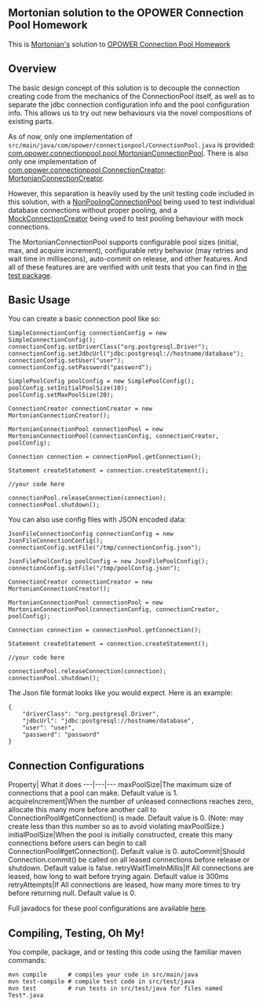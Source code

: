 ## Mortonian solution to the OPOWER Connection Pool Homework

This is [Mortonian's](https://github.com/Mortonian/) solution to [OPOWER Connection Pool Homework](https://github.com/opower/connection_pool_scaffold)

## Overview

The basic design concept of this solution is to decouple the connection creating code from the mechanics of the ConnectionPool itself, as well as to separate the jdbc connection configuration info and the pool configuration info.  This allows us to try out new behaviours via the novel compositions of existing parts.

As of now, only one implementation of `src/main/java/com/opower/connectionpool/ConnectionPool.java` is provided: [com.opower.connectionpool.pool.MortonianConnectionPool](https://github.com/Mortonian/connection_pool_scaffold/blob/master/src/main/java/com/opower/connectionpool/pool/MortonianConnectionPool.java).  There is also only one implementation of [com.opower.connectionpool.ConnectionCreator](https://github.com/Mortonian/connection_pool_scaffold/blob/master/src/main/java/com/opower/connectionpool/ConnectionCreator.java): [MortonianConnectionCreator](https://github.com/Mortonian/connection_pool_scaffold/blob/master/src/main/java/com/opower/connectionpool/connection/MortonianConnectionCreator.java).

However, this separation is heavily used by the unit testing code included in this solution, with a [NonPoolingConnectionPool](https://github.com/Mortonian/connection_pool_scaffold/blob/master/src/test/java/com/opower/connectionpool/NonPoolingConnectionPool.java) being used to test individual database connections without proper pooling, and a [MockConnectionCreator](https://github.com/Mortonian/connection_pool_scaffold/blob/master/src/test/java/com/opower/connectionpool/MockConnectionCreator.java) being used to test pooling behaviour with mock connections.

The MortonianConnectionPool supports configurable pool sizes (initial, max, and acquire increment), configurable retry behavior (may retries and wait time in millisecons), auto-commit on release, and other features.  And all of these features are are verified with unit tests that you can find in [the test package](https://github.com/Mortonian/connection_pool_scaffold/tree/master/src/test/java/com/opower/connectionpool).   

## Basic Usage

You can create a basic connection pool like so:

    SimpleConnectionConfig connectionConfig = new SimpleConnectionConfig();
    connectionConfig.setDriverClass("org.postgresql.Driver");
    connectionConfig.setJdbcUrl("jdbc:postgresql://hostname/database");
    connectionConfig.setUser("user");
    connectionConfig.setPassword("password");
    
    SimplePoolConfig poolConfig = new SimplePoolConfig();
    poolConfig.setInitialPoolSize(10);
    poolConfig.setMaxPoolSize(20);
    
    ConnectionCreator connectionCreator = new MortonianConnectionCreator();
    
    MortonianConnectionPool connectionPool = new MortonianConnectionPool(connectionConfig, connectionCreator, poolConfig);
    
    Connection connection = connectionPool.getConnection();
    
    Statement createStatement = connection.createStatement();
    
    //your code here
    
    connectionPool.releaseConnection(connection);
    connectionPool.shutdown(); 
    
You can also use config files with JSON encoded data:

    JsonFileConnectionConfig connectionConfig = new JsonFileConnectionConfig();
    connectionConfig.setFile("/tmp/connectionConfig.json");
    
    JsonFilePoolConfig poolConfig = new JsonFilePoolConfig();
    connectionConfig.setFile("/tmp/poolConfig.json");
    
    ConnectionCreator connectionCreator = new MortonianConnectionCreator();
    
    MortonianConnectionPool connectionPool = new MortonianConnectionPool(connectionConfig, connectionCreator, poolConfig);
    
    Connection connection = connectionPool.getConnection();
    
    Statement createStatement = connection.createStatement();
    
    //your code here
    
    connectionPool.releaseConnection(connection);
    connectionPool.shutdown(); 

The Json file format looks like you would expect.  Here is an example:
    
    {
        "driverClass": "org.postgresql.Driver",
        "jdbcUrl": "jdbc:postgresql://hostname/database",
        "user": "user",
        "password": "password" 
    }

## Connection Configurations

Property| What it does
---|---|---
maxPoolSize|The maximum size of connections that a pool can make.  Default value is 1.
acquireIncrement|When the number of unleased connections reaches zero, allocate this many more before another call to ConnectionPool#getConnection() is made.  Default value is 0.  (Note: may create less than this number so as to avoid violating maxPoolSize.)
initialPoolSize|When the pool is initially constructed, create this many connections before users can begin to call ConnectionPool#getConnection().  Default value is 0.
autoCommit|Should Connection.commit() be called on all leased connections before release or shutdown.  Default value is false.
retryWaitTimeInMillis|If All connections are leased, how long to wait before trying again.  Default value is 300ms
retryAttempts|If All connections are leased, how many more times to try before returning null.  Default value is 0.

Full javadocs for these pool configurations are available [here](https://github.com/Mortonian/connection_pool_scaffold/blob/master/src/main/java/com/opower/connectionpool/PoolConfig.java).

## Compiling, Testing, Oh My!

You compile, package, and or testing this code using the familiar maven commands:

    mvn compile      # compiles your code in src/main/java
    mvn test-compile # compile test code in src/test/java
    mvn test         # run tests in src/test/java for files named Test*.java


